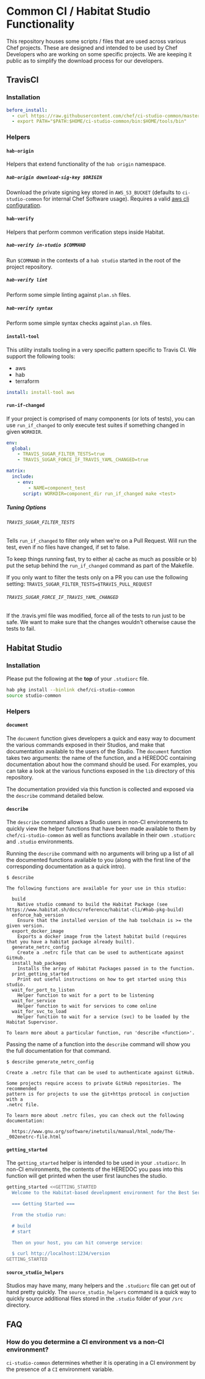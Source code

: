 # Common CI / Habitat Studio Functionality

This repository houses some scripts / files that are used across various Chef projects. These are designed and intended to be used by Chef Developers who are working on some specific projects. We are keeping it public as to simplify the download process for our developers.

## TravisCI

### Installation

```yaml
before_install:
  - curl https://raw.githubusercontent.com/chef/ci-studio-common/master/install.sh | bash
  - export PATH="$PATH:$HOME/ci-studio-common/bin:$HOME/tools/bin"
```

### Helpers

#### `hab-origin`

Helpers that extend functionality of the `hab origin` namespace.

##### `hab-origin download-sig-key $ORIGIN`

Download the private signing key stored in `AWS_S3_BUCKET` (defaults to `ci-studio-common` for internal Chef Software usage). Requires a valid [aws cli configuration](http://docs.aws.amazon.com/cli/latest/userguide/cli-chap-getting-started.html).

#### `hab-verify`

Helpers that perform common verification steps inside Habitat.

##### `hab-verify in-studio $COMMAND`

Run `$COMMAND` in the contexts of a `hab studio` started in the root of the project repository.

##### `hab-verify lint`

Perform some simple linting against `plan.sh` files.

##### `hab-verify syntax`

Perform some simple syntax checks against `plan.sh` files.

#### `install-tool`

This utility installs tooling in a very specific pattern specific to Travis CI. We support the following tools:

* aws
* hab
* terraform

```yaml
install: install-tool aws
```

#### `run-if-changed`

If your project is comprised of many components (or lots of tests), you can use `run_if_changed` to only execute test suites if something changed in given `WORKDIR`.

```yaml
env:
  global:
    - TRAVIS_SUGAR_FILTER_TESTS=true
    - TRAVIS_SUGAR_FORCE_IF_TRAVIS_YAML_CHANGED=true

matrix:
  include:
    - env:
        - NAME=component_test
      script: WORKDIR=component_dir run_if_changed make <test>
```

##### Tuning Options

###### `TRAVIS_SUGAR_FILTER_TESTS`

Tells `run_if_changed` to filter only when we're on a Pull Request. Will run the test, even if no files have changed, if set to false.

To keep things running fast, try to either a) cache as much as possible or b) put the setup behind the `run_if_changed` command as part of the Makefile.

If you only want to filter the tests only on a PR you can use the following setting: `TRAVIS_SUGAR_FILTER_TESTS=$TRAVIS_PULL_REQUEST`

###### `TRAVIS_SUGAR_FORCE_IF_TRAVIS_YAML_CHANGED`

If the .travis.yml file was modified, force all of the tests to run just to be safe. We want to make sure that the changes wouldn't otherwise cause the tests to fail.

## Habitat Studio

### Installation

Please put the following at the **top** of your `.studiorc` file.

```bash
hab pkg install --binlink chef/ci-studio-common
source studio-common
```

### Helpers

#### `document`

The `document` function gives developers a quick and easy way to document the various commands exposed in their Studios, and make that documentation available to the users of the Studio. The `document` function takes two arguments: the name of the function, and a HEREDOC containing documentation about how the command should be used. For examples, you can take a look at the various functions exposed in the `lib` directory of this repository.

The documentation provided via this function is collected and exposed via the `describe` command detailed below.

#### `describe`

The `describe` command allows a Studio users in non-CI environments to quickly view the helper functions that have been made available to them by `chef/ci-studio-common` as well as functions available in their own `.studiorc` and `.studio` environments.

Running the `describe` command with no arguments will bring up a list of all the documented functions available to you (along with the first line of the corresponding documentation as a quick intro).

```
$ describe

The following functions are available for your use in this studio:

  build
    Native studio command to build the Habitat Package (see https://www.habitat.sh/docs/reference/habitat-cli/#hab-pkg-build)
  enforce_hab_version
    Ensure that the installed version of the hab toolchain is >= the given version.
  export_docker_image
    Exports a docker image from the latest habitat build (requires that you have a habitat package already built).
  generate_netrc_config
    Create a .netrc file that can be used to authenticate against GitHub.
  install_hab_packages
    Installs the array of Habitat Packages passed in to the function.
  print_getting_started
    Print out useful instructions on how to get started using this studio.
  wait_for_port_to_listen
    Helper function to wait for a port to be listening
  wait_for_service
    Helper function to wait for services to come online
  wait_for_svc_to_load
    Helper function to wait for a service (svc) to be loaded by the Habitat Supervisor.

To learn more about a particular function, run 'describe <function>'.
```

Passing the name of a function into the `describe` command will show you the full documentation for that command.

```
$ describe generate_netrc_config

Create a .netrc file that can be used to authenticate against GitHub.

Some projects require access to private GitHub repositories. The recommended
pattern is for projects to use the git+https protocol in conjuction with a
.netrc file.

To learn more about .netrc files, you can check out the following documentation:

  https://www.gnu.org/software/inetutils/manual/html_node/The-_002enetrc-file.html
```

#### `getting_started`

The `getting_started` helper is intended to be used in your `.studiorc`. In non-CI environments, the contents of the HEREDOC you pass into this function will get printed when the user first launches the studio.

```bash
getting_started <<GETTING_STARTED
  Welcome to the Habitat-based development environment for the Best Service.

  === Getting Started ===

  From the studio run:

  # build
  # start

  Then on your host, you can hit converge service:

  $ curl http://localhost:1234/version
GETTING_STARTED
```

#### `source_studio_helpers`

Studios may have many, many helpers and the `.studiorc` file can get out of hand pretty quickly. The `source_studio_helpers` command is a quick way to quickly source additional files stored in the `.studio` folder of your `/src` directory.

## FAQ

### How do you determine a CI environment vs a non-CI environment?

`ci-studio-common` determines whether it is operating in a CI environment by the presence of a `CI` environment variable.
